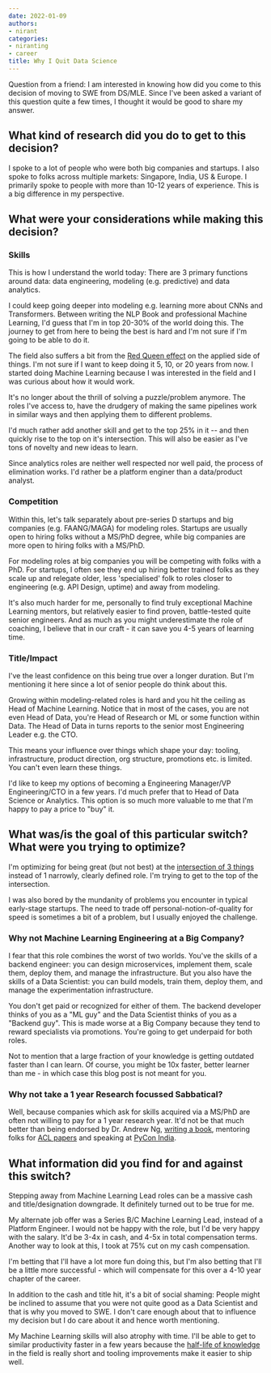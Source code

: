 ```yaml
---
date: 2022-01-09
authors:
- nirant
categories:
- niranting
- career
title: Why I Quit Data Science
---
```


Question from a friend: I am interested in knowing how did you come to this decision of moving to SWE from DS/MLE. Since I've been asked a variant of this question quite a few times, I thought it would be good to share my answer.

## What kind of research did you do to get to this decision?

I spoke to a lot of people who were both big companies and startups. I also spoke to folks across multiple markets: Singapore, India, US & Europe. I primarily spoke to people with more than 10-12 years of experience. This is a big difference in my perspective.

## What were your considerations while making this decision?

### Skills

This is how I understand the world today: There are 3 primary functions around data: data engineering, modeling (e.g. predictive) and data analytics.

I could keep going deeper into modeling e.g. learning more about CNNs and Transformers. Between writing the NLP Book and professional Machine Learning, I'd guess that I'm in top 20-30% of the world doing this. The journey to get from here to being the best is hard and I'm not sure if I'm going to be able to do it. 

The field also suffers a bit from the [Red Queen effect](https://fs.blog/the-red-queen-effect/) on the applied side of things. I'm not sure if I want to keep doing it 5, 10, or 20 years from now. I started doing Machine Learning because I was interested in the field and I was curious about how it would work. 

It's no longer about the thrill of solving a puzzle/problem anymore. The roles I've access to, have the drudgery of making the same pipelines work in similar ways and then applying them to different problems.

I'd much rather add another skill and get to the top 25% in it -- and then quickly rise to the top on it's intersection. This will also be easier as I've tons of novelty and new ideas to learn. 

Since analytics roles are neither well respected nor well paid, the process of elimination works. I'd rather be a platform enginer than a data/product analyst.

### Competition

Within this, let's talk separately about pre-series D startups and big companies (e.g. FAANG/MAGA) for modeling roles. Startups are usually open to hiring folks without a MS/PhD degree, while big companies are more open to hiring folks with a MS/PhD.

For modeling roles at big companies you will be competing with folks with a PhD. For startups, I often see they end up hiring better trained folks as they scale up and relegate older, less 'specialised' folk to roles closer to engineering (e.g. API Design, uptime) and away from modeling.

It's also much harder for me, personally to find truly exceptional Machine Learning mentors, but relatively easier to find proven, battle-tested quite senior engineers. And as much as you might underestimate the role of coaching, I believe that in our craft - it can save you 4-5 years of learning time.


### Title/Impact

I've the least confidence on this being true over a longer duration. But I'm mentioning it here since a lot of senior people do think about this. 

Growing within modeling-related roles is hard and you hit the ceiling as Head of Machine Learning. Notice that in most of the cases, you are not even Head of Data, you're Head of Research or ML or some function within Data. The Head of Data in turns reports to the senior most Engineering Leader e.g. the CTO.

This means your influence over things which shape your day: tooling, infrastructure, product direction, org structure, promotions etc. is limited. You can't even learn these things.

I'd like to keep my options of becoming a Engineering Manager/VP Engineering/CTO in a few years. I'd much prefer that to Head of Data Science or Analytics. This option is so much more valuable to me that I'm happy to pay a price to "buy" it.

## What was/is the goal of this particular switch? What were you trying to optimize?

I'm optimizing for being great (but not best) at the [intersection of 3 things](https://dilbertblog.typepad.com/the_dilbert_blog/2007/07/career-advice.html) instead of 1 narrowly, clearly defined role. I'm trying to get to the top of the intersection.

I was also bored by the mundanity of problems you encounter in typical early-stage startups. The need to trade off personal-notion-of-quality for speed is sometimes a bit of a problem, but I usually enjoyed the challenge.

### Why not Machine Learning Engineering at a Big Company?

I fear that this role combines the worst of two worlds. You've the skills of a backend engineer: you can design microservices, implement them, scale them, deploy them, and manage the infrastructure. But you also have the skills of a Data Scientist: you can build models, train them, deploy them, and manage the experimentation infrastructure.

You don't get paid or recognized for either of them. The backend developer thinks of you as a "ML guy" and the Data Scientist thinks of you as a "Backend guy". This is made worse at a Big Company because they tend to reward specialists via promotions. You're going to get underpaid for both roles.

Not to mention that a large fraction of your knowledge is getting outdated faster than I can learn. Of course, you might be 10x faster, better learner than me - in which case this blog post is not meant for you.

### Why not take a 1 year Research focussed Sabbatical?

Well, because companies which ask for skills acquired via a MS/PhD are often not willing to pay for a 1 year research year. It'd not be that much better than being endorsed by Dr. Andrew Ng, [writing a book](http://amzn.to/3i2X0jv), mentoring folks for [ACL papers](https://aclanthology.org/2020.semeval-1.119) and speaking at [PyCon India](https://www.youtube.com/watch?v=UM56FDjSx9g). 

## What information did you find for and against this switch?

Stepping away from Machine Learning Lead roles can be a massive cash and title/designation downgrade. It definitely turned out to be true for me. 

My alternate job offer was a Series B/C Machine Learning Lead, instead of a Platform Engineer. I would not be happy with the role, but I'd be very happy with the salary. It'd be 3-4x in cash, and 4-5x in total compensation terms. Another way to look at this, I took at 75% cut on my cash compensation.

I'm betting that I'll have a lot more fun doing this, but I'm also betting that I'll be a little more successful - which will compensate for this over a 4-10 year chapter of the career.

In addition to the cash and title hit, it's a bit of social shaming: People might be inclined to assume that you were not quite good as a Data Scientist and that is why you moved to SWE. I don't care enough about that to influence my decision but I do care about it and hence worth mentioning.

My Machine Learning skills will also atrophy with time. I'll be able to get to similar productivity faster in a few years because the [half-life of knowledge](https://www.wikiwand.com/en/Half-life_of_knowledge) in the field is really short and tooling improvements make it easier to ship well. 